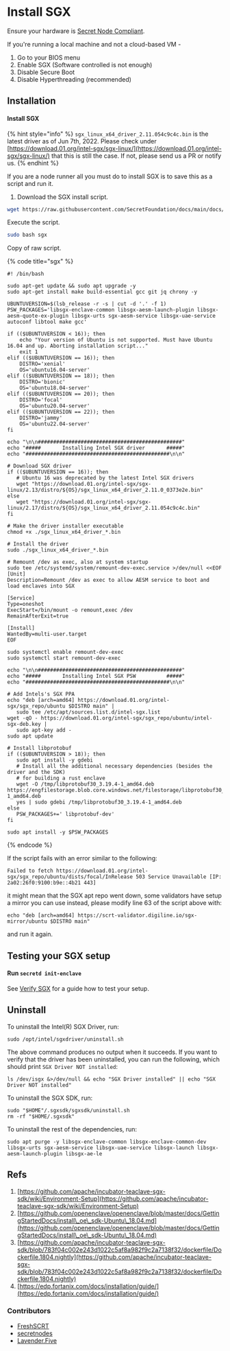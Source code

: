 # Install SGX

Ensure your hardware is [Secret Node Compliant](../hardware-compliance.md).

If you're running a local machine and not a cloud-based VM -

1. Go to your BIOS menu
2. Enable SGX (Software controlled is not enough)
3. Disable Secure Boot
4. Disable Hyperthreading (recommended)

## Installation <a href="#installation" id="installation"></a>

#### Install SGX <a href="#install-sgx" id="install-sgx"></a>

{% hint style="info" %}
`sgx_linux_x64_driver_2.11.054c9c4c.bin` is the latest driver as of Jun 7th, 2022. Please check under [https://download.01.org/intel-sgx/sgx-linux/](https://download.01.org/intel-sgx/sgx-linux/) that this is still the case. If not, please send us a PR or notify us.
{% endhint %}

If you are a node runner all you must do to install SGX is to save this as a script and run it.

1. Download the SGX install script.

```bash
wget https://raw.githubusercontent.com/SecretFoundation/docs/main/docs/node-guides/sgx
```

Execute the script.

```bash
sudo bash sgx
```

Copy of raw script.

{% code title="sgx" %}
```shell
#! /bin/bash

sudo apt-get update && sudo apt upgrade -y
sudo apt-get install make build-essential gcc git jq chrony -y

UBUNTUVERSION=$(lsb_release -r -s | cut -d '.' -f 1)
PSW_PACKAGES='libsgx-enclave-common libsgx-aesm-launch-plugin libsgx-aesm-quote-ex-plugin libsgx-urts sgx-aesm-service libsgx-uae-service autoconf libtool make gcc'

if (($UBUNTUVERSION < 16)); then
	echo "Your version of Ubuntu is not supported. Must have Ubuntu 16.04 and up. Aborting installation script..."
	exit 1
elif (($UBUNTUVERSION == 16)); then
	DISTRO='xenial'
	OS='ubuntu16.04-server'
elif (($UBUNTUVERSION == 18)); then
	DISTRO='bionic'
	OS='ubuntu18.04-server'
elif (($UBUNTUVERSION == 20)); then
	DISTRO='focal'
	OS='ubuntu20.04-server'
elif (($UBUNTUVERSION == 22)); then
	DISTRO='jammy'
	OS='ubuntu22.04-server'
fi

echo "\n\n###############################################"
echo "#####       Installing Intel SGX driver       #####"
echo "###############################################\n\n"

# Download SGX driver
if (($UBUNTUVERSION == 16)); then
   # Ubuntu 16 was deprecated by the latest Intel SGX drivers
   wget "https://download.01.org/intel-sgx/sgx-linux/2.13/distro/${OS}/sgx_linux_x64_driver_2.11.0_0373e2e.bin"
else
   wget "https://download.01.org/intel-sgx/sgx-linux/2.17/distro/${OS}/sgx_linux_x64_driver_2.11.054c9c4c.bin"
fi

# Make the driver installer executable
chmod +x ./sgx_linux_x64_driver_*.bin

# Install the driver
sudo ./sgx_linux_x64_driver_*.bin

# Remount /dev as exec, also at system startup
sudo tee /etc/systemd/system/remount-dev-exec.service >/dev/null <<EOF
[Unit]
Description=Remount /dev as exec to allow AESM service to boot and load enclaves into SGX

[Service]
Type=oneshot
ExecStart=/bin/mount -o remount,exec /dev
RemainAfterExit=true

[Install]
WantedBy=multi-user.target
EOF

sudo systemctl enable remount-dev-exec
sudo systemctl start remount-dev-exec

echo "\n\n###############################################"
echo "#####       Installing Intel SGX PSW          #####"
echo "###############################################\n\n"

# Add Intels's SGX PPA
echo "deb [arch=amd64] https://download.01.org/intel-sgx/sgx_repo/ubuntu $DISTRO main" |
   sudo tee /etc/apt/sources.list.d/intel-sgx.list
wget -qO - https://download.01.org/intel-sgx/sgx_repo/ubuntu/intel-sgx-deb.key |
   sudo apt-key add -
sudo apt update

# Install libprotobuf
if (($UBUNTUVERSION > 18)); then
   sudo apt install -y gdebi
   # Install all the additional necessary dependencies (besides the driver and the SDK)
   # for building a rust enclave
   wget -O /tmp/libprotobuf30_3.19.4-1_amd64.deb https://engfilestorage.blob.core.windows.net/filestorage/libprotobuf30_3.19.4-1_amd64.deb
   yes | sudo gdebi /tmp/libprotobuf30_3.19.4-1_amd64.deb
else
   PSW_PACKAGES+=' libprotobuf-dev'
fi

sudo apt install -y $PSW_PACKAGES
```
{% endcode %}

If the script fails with an error similar to the following:

```
Failed to fetch https://download.01.org/intel-sgx/sgx_repo/ubuntu/dists/focal/InRelease 503 Service Unavailable [IP: 2a02:26f0:9100:b9e::4b21 443]
```

it might mean that the SGX apt repo went down, some validators have setup a mirror you can use instead, please modify line 63 of the script above with:

```shell
echo "deb [arch=amd64] https://scrt-validator.digiline.io/sgx-mirror/ubuntu $DISTRO main"
```

and run it again.

## Testing your SGX setup <a href="#testing-your-sgx-setup" id="testing-your-sgx-setup"></a>

#### Run `secretd init-enclave` <a href="#run-secretd-init-enclave" id="run-secretd-init-enclave"></a>

See [Verify SGX](../misc/verify-sgx.md) for a guide how to test your setup.

## Uninstall <a href="#uninstall" id="uninstall"></a>

To uninstall the Intel(R) SGX Driver, run:

```
sudo /opt/intel/sgxdriver/uninstall.sh
```

The above command produces no output when it succeeds. If you want to verify that the driver has been uninstalled, you can run the following, which should print `SGX Driver NOT installed`:

```
ls /dev/isgx &>/dev/null && echo "SGX Driver installed" || echo "SGX Driver NOT installed"
```

To uninstall the SGX SDK, run:

```
sudo "$HOME"/.sgxsdk/sgxsdk/uninstall.sh
rm -rf "$HOME/.sgxsdk"
```

To uninstall the rest of the dependencies, run:

```
sudo apt purge -y libsgx-enclave-common libsgx-enclave-common-dev libsgx-urts sgx-aesm-service libsgx-uae-service libsgx-launch libsgx-aesm-launch-plugin libsgx-ae-le
```

## Refs <a href="#refs" id="refs"></a>

1. [https://github.com/apache/incubator-teaclave-sgx-sdk/wiki/Environment-Setup](https://github.com/apache/incubator-teaclave-sgx-sdk/wiki/Environment-Setup)
2. [https://github.com/openenclave/openenclave/blob/master/docs/GettingStartedDocs/install\_oe\_sdk-Ubuntu\_18.04.md](https://github.com/openenclave/openenclave/blob/master/docs/GettingStartedDocs/install\_oe\_sdk-Ubuntu\_18.04.md)
3. [https://github.com/apache/incubator-teaclave-sgx-sdk/blob/783f04c002e243d1022c5af8a982f9c2a7138f32/dockerfile/Dockerfile.1804.nightly](https://github.com/apache/incubator-teaclave-sgx-sdk/blob/783f04c002e243d1022c5af8a982f9c2a7138f32/dockerfile/Dockerfile.1804.nightly)
4. [https://edp.fortanix.com/docs/installation/guide/](https://edp.fortanix.com/docs/installation/guide/)

### **Contributors**

* [FreshSCRT](https://secretnodes.com/secret/chains/secret-3/validators/6AFCF9EB1AC264954C784274A6ABF012D50EB0B6)
* [secretnodes](https://secretnodes.com/secret/chains/secret-3/validators/81EBCE2FFC29820351C086E9EDA6A220098FF41C)
* [Lavender.Five](https://secretnodes.com/secret/chains/secret-3/validators/84BC2C72491187FAB144F628166E10D592786616)
